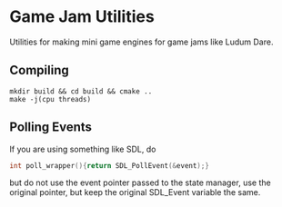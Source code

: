 # Game Jam Utilities

Utilities for making mini game engines for game jams like Ludum Dare.

## Compiling

```
mkdir build && cd build && cmake ..
make -j(cpu threads)
```

## Polling Events

If you are using something like SDL, do

```cpp
int poll_wrapper(){return SDL_PollEvent(&event);}
```

but do not use the event pointer passed to the state manager, use the original pointer, but keep the original SDL_Event variable the same.
